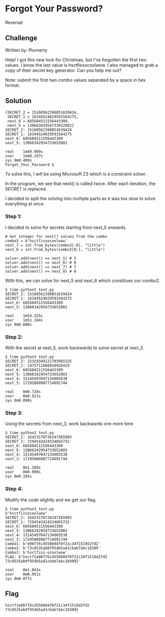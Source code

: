 # Forgot Your Password?
Reversal

## Challenge 

Written by: Ptomerty

Help! I got this new lock for Christmas, but I've forgotten the first two values. I know the last value is hsctfissocoolwow. I also managed to grab a copy of their secret key generator. Can you help me out?

Note: submit the first two combo values separated by a space in hex format.

## Solution


	[SECRET_2 = 15168562398851639424,
	 SECRET_1 = 16344524629591564275,
	 next_6 = 685604511556443309,
	 next_5 = 13066342954733652083]
	SECRET_2: 15168562398851639424
	SECRET_1: 16344524629591564275
	next_6: 685604511556443309
	next_5: 13066342954733652083

	real	1m49.909s
	user	1m48.297s
	sys	0m0.489s
	Forgot_Your_Password $ 

To solve this, I will be using Microsoft Z3 which is a constraint solver.

In the program, we see that next() is called twice. After each iteration, the SECRET is replaced.

I decided to split the solving into multiple parts as it was too slow to solve everything at once.

### Step 1:

I decided to solve for secrets starting from next_5 onwards.

	# Get integer for next() values from the combo
	combo3 = b'hsctfissocoolwow'
	next_7 = int.from_bytes(combo3[:8], "little")
	next_8 = int.from_bytes(combo3[8:], "little")

    solver.add(next() == next_5) # 5
    solver.add(next() == next_6) # 6
    solver.add(next() == next_7) # 7
    solver.add(next() == next_8) # 8

With this, we can solve for next_5 and next_6 which constitues our combo2.

	$ time python3 test.py 
	SECRET_2: 15168562398851639424
	SECRET_1: 16344524629591564275
	next_6: 685604511556443309
	next_5: 13066342954733652083

	real	1m54.325s
	user	1m51.184s
	sys	0m0.800s

### Step 2:

With the secret at next_5, work backwards to solve secret at next_3.

	$ time python3 test.py 
	SECRET_2: 15319349121703965325
	SECRET_1: 1975711866010926419
	next_6: 685604511556443309
	next_5: 13066342954733652083
	next_4: 15145497047134903538
	next_3: 17295060987714891744

	real	0m0.726s
	user	0m0.521s
	sys	0m0.090s

### Step 3:

Using the secrets from next_3, work backwards one more time

	$ time python3 test.py 
	SECRET_2: 16423178736247365903
	SECRET_1: 7294543424534665732
	next_6: 685604511556443309
	next_5: 13066342954733652083
	next_4: 15145497047134903538
	next_3: 17295060987714891744

	real	0m1.189s
	user	0m0.990s
	sys	0m0.105s

### Step 4:

Modify the code slightly and we get our flag

	$ time python3 test.py 
	b'hsctfissocoolwow'
	SECRET_2: 16423178736247365903
	SECRET_1: 7294543424534665732
	next_6: 685604511556443309
	next_5: 13066342954733652083
	next_4: 15145497047134903538
	next_3: 17295060987714891744
	Combo1: b'e06f76cd556604f0f21c34f1519d2fd2'
	Combo2: b'73c8535ab0f954b5ad1cbab7abc18309'
	Combo3: b'hsctfiss-ocoolwow'
	FLAG: b'hsctf{e06f76cd556604f0f21c34f1519d2fd2 73c8535ab0f954b5ad1cbab7abc18309}'

	real	0m1.043s
	user	0m0.951s
	sys	0m0.077s


## Flag

	hsctf{e06f76cd556604f0f21c34f1519d2fd2 73c8535ab0f954b5ad1cbab7abc18309}
